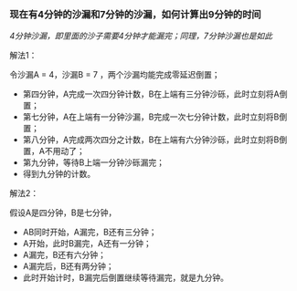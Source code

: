 ### 现在有4分钟的沙漏和7分钟的沙漏，如何计算出9分钟的时间
*4分钟沙漏，即里面的沙子需要4分钟才能漏完；同理，7分钟沙漏也是如此*

解法1：

令沙漏A = 4，沙漏B = 7 ，两个沙漏均能完成零延迟倒置；
- 第四分钟，A完成一次四分钟计数，B在上端有三分钟沙砾，此时立刻将A倒置；
- 第七分钟，A在上端有一分钟沙漏，B完成一次七分钟计数，此时立刻将B倒置；
- 第八分钟，A完成两次四分之计数，B在上端有六分钟沙砾，此时立刻将B倒置，A不用动了；
- 第九分钟，等待B上端一分钟沙砾漏完；
- 得到九分钟的计数。


解法2：

假设A是四分钟，B是七分钟，
- AB同时开始，A漏完，B还有三分钟；
- A开始，此时B漏完，A还有一分钟；
- A漏完，B还有六分钟；
- A漏完后，B还有两分钟；
- 此时开始计时，B漏完后倒置继续等待漏完，就是九分钟。
